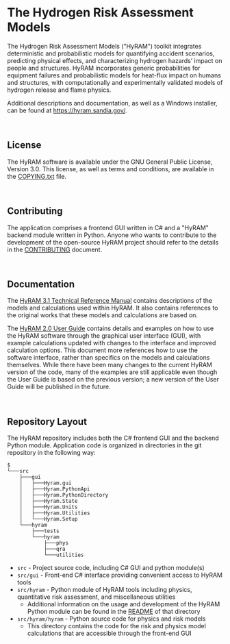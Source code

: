 # The Hydrogen Risk Assessment Models
The Hydrogen Risk Assessment Models ("HyRAM") toolkit integrates deterministic and probabilistic models for quantifying accident scenarios, predicting physical effects, and characterizing hydrogen hazards’ impact on people and structures. 
HyRAM incorporates generic probabilities for equipment failures and probabilistic models for heat-flux impact on humans and structures, with computationally and experimentally validated models of hydrogen release and flame physics.

Additional descriptions and documentation, as well as a Windows installer, can be found at https://hyram.sandia.gov/.

&nbsp;
## License
The HyRAM software is available under the GNU General Public License, Version 3.0.
This license, as well as terms and conditions, are available in the [COPYING.txt](./COPYING.txt) file. 

&nbsp;
## Contributing
The application comprises a frontend GUI written in C# and a "HyRAM" backend module written in Python.
Anyone who wants to contribute to the development of the open-source HyRAM project should refer to the details in the [CONTRIBUTING](./CONTRIBUTING.md) document. 

&nbsp;
## Documentation
The [HyRAM 3.1 Technical Reference Manual](https://hyram.sandia.gov/) contains descriptions of the models and calculations used within HyRAM. It also contains references to the original works that these models and calculations are based on.

The [HyRAM 2.0 User Guide](https://energy.sandia.gov/download/44669/) contains details and examples on how to use the HyRAM software through the graphical user interface (GUI), with example calculations updated with changes to the interface and improved calculation options. This document more references how to use the software interface, rather than specifics on the models and calculations themselves. While there have been many changes to the current HyRAM version of the code, many of the examples are still applicable even though the User Guide is based on the previous version; a new version of the User Guide will be published in the future. 

&nbsp;
## Repository Layout
The HyRAM repository includes both the C# frontend GUI and the backend Python module.
Application code is organized in directories in the git repository in the following way:

```
$
└───src
    ├───gui
    │   ├───Hyram.gui
    │   ├───Hyram.PythonApi
    │   ├───Hyram.PythonDirectory
    │   ├───Hyram.State
    │   ├───Hyram.Units
    │   ├───Hyram.Utilities
    │   └───Hyram.Setup
    └───hyram
        ├───tests
        └───hyram
            ├───phys
            ├───qra
            └───utilities
```

* `src` - Project source code, including C# GUI and python module(s)
* `src/gui` - Front-end C# interface providing convenient access to HyRAM tools
* `src/hyram` - Python module of HyRAM tools including physics, quantitative risk assessment, and miscellaneous utilities
    * Additional information on the usage and development of the HyRAM Python module can be found in the [README](./src/hyram/README.md) of that directory
* `src/hyram/hyram` - Python source code for physics and risk models
    * This directory contains the code for the risk and physics model calculations that are accessible through the front-end GUI
